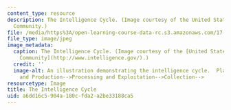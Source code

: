 ```yaml
---
content_type: resource
description: The Intelligence Cycle. (Image courtesy of the United States Intelligence
  Community.)
file: /media/https%3A/open-learning-course-data-rc.s3.amazonaws.com/17-951-intelligence-practice-problems-and-prospects-spring-2005/a6dd16c5904a180cfda2a2be33188ca5_17-951s05.jpg
file_type: image/jpeg
image_metadata:
  caption: The Intelligence Cycle. (Image courtesy of the [United States Intelligence
    Community](http://www.intelligence.gov/).)
  credit: ''
  image-alt: An illustration demonstrating the intelligence cycle.  Planning and Direction-->Dissemination-->Analysis
    and Production-->Processing and Exploitation-->Collection-->
resourcetype: Image
title: The Intelligence Cycle
uid: a6dd16c5-904a-180c-fda2-a2be33188ca5
---
```

